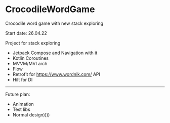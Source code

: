 # CrocodileWordGame
Crocodile word game with new stack exploring

Start date: 26.04.22

Project for stack exploring
- Jetpack Compose and Navigation with it
- Kotlin Coroutines
- MVVM/MVI arch
- Flow
- Retrofit for https://www.wordnik.com/ API
- Hilt for DI
----------------------------
Future plan:
- Animation
- Test libs
- Normal design)))) 
